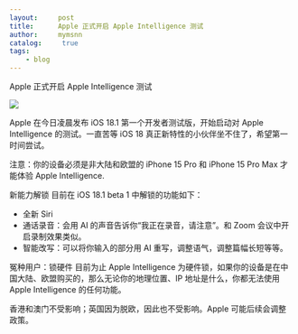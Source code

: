 ```yaml
---
layout:     post
title:      Apple 正式开启 Apple Intelligence 测试
author:     mymsnn
catalog: 	 true
tags:
    - blog
---
```

Apple 正式开启 Apple Intelligence 测试

![](https://pic.imgdb.cn/item/66a8f252d9c307b7e9441430.jpg)

Apple 在今日凌晨发布 iOS 18.1 第一个开发者测试版，开始启动对 Apple Intelligence 的测试。一直苦等 iOS 18 真正新特性的小伙伴坐不住了，希望第一时间尝试。

 注意：你的设备必须是非大陆和欧盟的 iPhone 15 Pro 和 iPhone 15 Pro Max 才能体验 Apple Intelligence.

 新能力解锁
目前在 iOS 18.1 beta 1 中解锁的功能如下：

* 全新 Siri
* 通话录音：会用 AI 的声音告诉你“我正在录音，请注意”。和 Zoom 会议中开启录制效果类似。
* 智能改写：可以将你输入的部分用 AI 重写，调整语气，调整篇幅长短等等。

 冤种用户：锁硬件
目前为止 Apple Intelligence 为硬件锁，如果你的设备是在中国大陆、欧盟购买的，那么无论你的地理位置、IP 地址是什么，你都无法使用 Apple Intelligence 的任何功能。

香港和澳门不受影响；英国因为脱欧，因此也不受影响。Apple 可能后续会调整政策。




